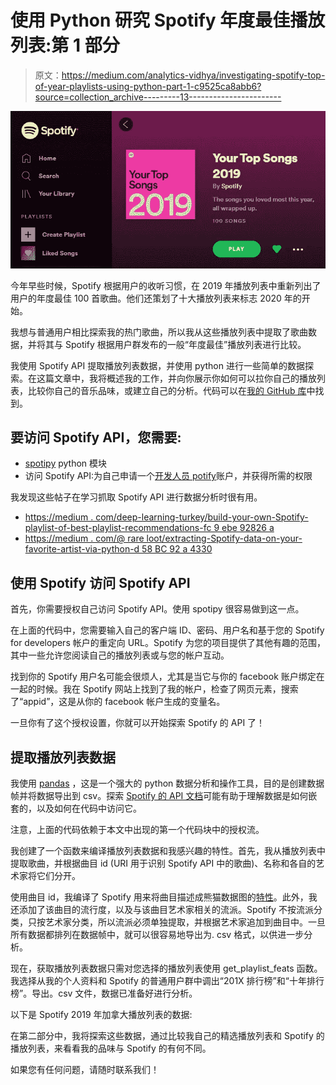 # 使用 Python 研究 Spotify 年度最佳播放列表:第 1 部分

> 原文：<https://medium.com/analytics-vidhya/investigating-spotify-top-of-year-playlists-using-python-part-1-c9525ca8abb6?source=collection_archive---------13----------------------->

![](img/36e6b308567a8a689b1eb858ef6a1f76.png)

今年早些时候，Spotify 根据用户的收听习惯，在 2019 年播放列表中重新列出了用户的年度最佳 100 首歌曲。他们还策划了十大播放列表来标志 2020 年的开始。

我想与普通用户相比探索我的热门歌曲，所以我从这些播放列表中提取了歌曲数据，并将其与 Spotify 根据用户群发布的一般“年度最佳”播放列表进行比较。

我使用 Spotify API 提取播放列表数据，并使用 python 进行一些简单的数据探索。在这篇文章中，我将概述我的工作，并向你展示你如何可以拉你自己的播放列表，比较你自己的音乐品味，或建立自己的分析。代码可以在[我的 GitHub 库](https://github.com/emondvin/Spotify_Data_Analysis)中找到。

## 要访问 Spotify API，您需要:

*   [spotipy](https://spotipy.readthedocs.io/en/latest/) python 模块
*   访问 Spotify API:为自己申请一个[开发人员 potify](https://developer.spotify.com/)账户，并获得所需的权限

我发现这些帖子在学习抓取 Spotify API 进行数据分析时很有用。

*   [https://medium . com/deep-learning-turkey/build-your-own-Spotify-playlist-of-best-playlist-recommendations-fc 9 ebe 92826 a](/deep-learning-turkey/build-your-own-spotify-playlist-of-best-playlist-recommendations-fc9ebe92826a)
*   [https://medium . com/@ rare loot/extracting-Spotify-data-on-your-favorite-artist-via-python-d 58 BC 92 a 4330](/@RareLoot/extracting-spotify-data-on-your-favourite-artist-via-python-d58bc92a4330)

## 使用 Spotify 访问 Spotify API

首先，你需要授权自己访问 Spotify API。使用 spotipy 很容易做到这一点。

在上面的代码中，您需要输入自己的客户端 ID、密码、用户名和基于您的 Spotify for developers 帐户的重定向 URL。Spotify 为您的项目提供了其他有趣的范围，其中一些允许您阅读自己的播放列表或与您的帐户互动。

找到你的 Spotify 用户名可能会很烦人，尤其是当它与你的 facebook 账户绑定在一起的时候。我在 Spotify 网站上找到了我的帐户，检查了网页元素，搜索了“appid”，这是从你的 facebook 帐户生成的变量名。

一旦你有了这个授权设置，你就可以开始探索 Spotify 的 API 了！

## 提取播放列表数据

我使用 [pandas](https://pandas.pydata.org/) ，这是一个强大的 python 数据分析和操作工具，目的是创建数据帧并将数据导出到 csv。探索 [Spotify 的 API 文档](https://developer.spotify.com/documentation/web-api/reference/object-model/)可能有助于理解数据是如何嵌套的，以及如何在代码中访问它。

注意，上面的代码依赖于本文中出现的第一个代码块中的授权流。

我创建了一个函数来编译播放列表数据和我感兴趣的特性。首先，我从播放列表中提取歌曲，并根据曲目 id (URI 用于识别 Spotify API 中的歌曲)、名称和各自的艺术家将它们分开。

使用曲目 id，我编译了 Spotify 用来将曲目描述成熊猫数据图的[特性](https://developer.spotify.com/documentation/web-api/reference/tracks/get-audio-features/)。此外，我还添加了该曲目的流行度，以及与该曲目艺术家相关的流派。Spotify 不按流派分类，只按艺术家分类，所以流派必须单独提取，并根据艺术家追加到曲目中。一旦所有数据都排列在数据帧中，就可以很容易地导出为. csv 格式，以供进一步分析。

现在，获取播放列表数据只需对您选择的播放列表使用 get_playlist_feats 函数。我选择从我的个人资料和 Spotify 的普通用户群中调出“201X 排行榜”和“十年排行榜”。导出。csv 文件，数据已准备好进行分析。

以下是 Spotify 2019 年加拿大播放列表的数据:

在第二部分中，我将探索这些数据，通过比较我自己的精选播放列表和 Spotify 的播放列表，来看看我的品味与 Spotify 的有何不同。

如果您有任何问题，请随时联系我们！